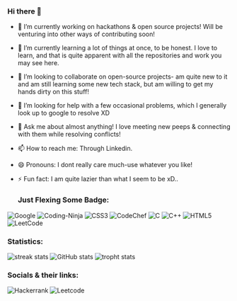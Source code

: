### Hi there 👋

<!--
**Anishbhaduri/Anishbhaduri** is a ✨ _special_ ✨ repository because its `README.md` (this file) appears on your GitHub profile.

Here are some ideas to get you started:
-->

- 🔭 I’m currently working on hackathons & open source projects! Will be venturing into other ways of contributing soon!
- 🌱 I’m currently learning a lot of things at once, to be honest. I love to learn, and that is quite apparent with all the repositories and work you may see here.
- 👯 I’m looking to collaborate on open-source projects- am quite new to it and am still learning some new tech stack, but am willing to get my hands dirty on this stuff!
- 🤔 I’m looking for help with a few occasional problems, which I generally look up to google to resolve XD
- 💬 Ask me about almost anything! I love meeting new peeps & connecting with them while resolving conflicts!
- 📫 How to reach me: Through Linkedin.
- 😄 Pronouns:  I dont really care much-use whatever you like!
- ⚡ Fun fact: I am quite lazier than what I seem to be xD..

  ### Just Flexing Some Badge:
 ![Google](https://img.shields.io/badge/Coggle-9ED56B.svg?style=for-the-badge&logo=Coggle&logoColor=black)
 ![Coding-Ninja](https://img.shields.io/badge/Coding%20Ninjas-DD6620.svg?style=for-the-badge&logo=Coding-Ninjas&logoColor=white)
  ![CSS3](https://img.shields.io/badge/CSS3-1572B6.svg?style=for-the-badge&logo=CSS3&logoColor=white)
  ![CodeChef](https://img.shields.io/badge/CodeChef-5B4638.svg?style=for-the-badge&logo=CodeChef&logoColor=white)
  ![C](https://img.shields.io/badge/C-A8B9CC.svg?style=for-the-badge&logo=C&logoColor=black)
  ![C++](https://img.shields.io/badge/C++-00599C.svg?style=for-the-badge&logo=C++&logoColor=white)
  ![HTML5](https://img.shields.io/badge/HTML5-E34F26.svg?style=for-the-badge&logo=HTML5&logoColor=white)
  ![LeetCode](https://img.shields.io/badge/LeetCode-FFA116.svg?style=for-the-badge&logo=LeetCode&logoColor=white)



### Statistics:
![streak stats](https://github-readme-streak-stats.herokuapp.com/?user=Anishbhaduri&theme=dark)
![GitHub stats](https://github-readme-stats.vercel.app/api?username=Anishbhaduri&show_icons=true&theme=merko)
![tropht stats](https://github-profile-trophy.vercel.app/?username=Anishbhaduri&theme=dark)

### Socials & their links:
![Hackerrank](https://img.shields.io/badge/-Hackerrank-2EC866?style=for-the-badge&logo=HackerRank&logoColor=white)
![Leetcode](https://img.shields.io/badge/-LeetCode-FFA116?style=for-the-badge&logo=LeetCode&logoColor=black)

